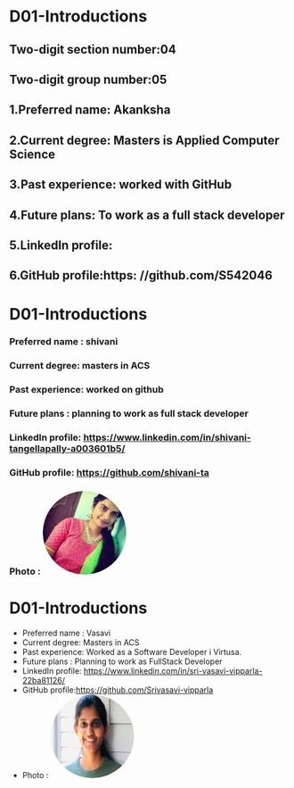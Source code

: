 # D01-Introductions
## Two-digit section number:04
## Two-digit group number:05
## 1.Preferred name: Akanksha 
## 2.Current degree: Masters is Applied Computer Science
## 3.Past experience: worked with GitHub
## 4.Future plans: To work as a full stack developer
## 5.LinkedIn profile:
## 6.GitHub profile:https: //github.com/S542046



# D01-Introductions
### Preferred name : shivani
### Current degree: masters in ACS
### Past experience: worked on github
### Future plans : planning to work as full stack developer
### LinkedIn profile: https://www.linkedin.com/in/shivani-tangellapally-a003601b5/
### GitHub profile:  https://github.com/shivani-ta
### Photo : <img src="vani.jpg.png" alt="drawing" width="150" style="border-radius:50%" /> 


# D01-Introductions
* Preferred name : Vasavi
*  Current degree: Masters in ACS
*  Past experience: Worked as a Software Developer i Virtusa.
*  Future plans : Planning to work as FullStack Developer
*  LinkedIn profile: https://www.linkedin.com/in/sri-vasavi-vipparla-22ba81126/
*  GitHub profile:https://github.com/Srivasavi-vipparla
*  Photo : <img src="vasu.png" alt="drawing" width="150" style="border-radius:50%" /> 


